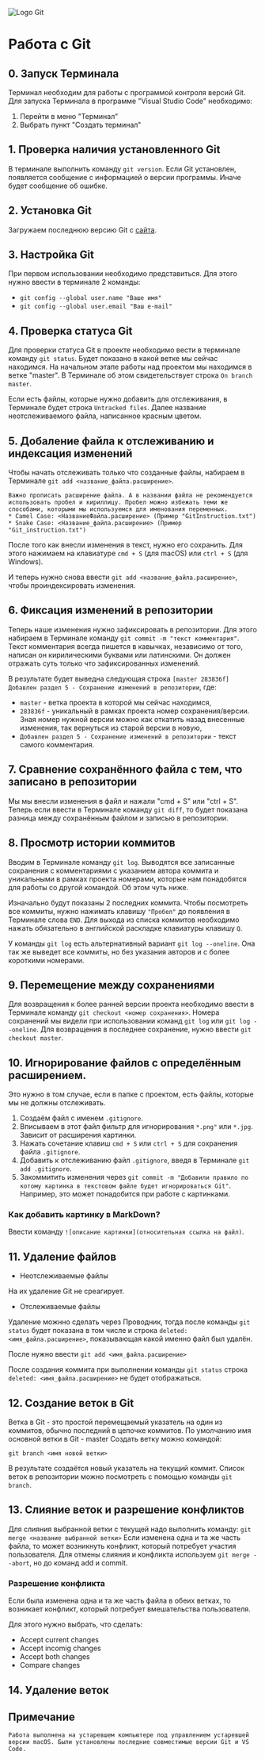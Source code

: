 ![Logo Git](git_logo.png)
# Работа с Git
## 0. Запуск Терминала

Терминал необходим для работы с программой контроля версий Git. Для запуска Терминала в программе "Visual Studio Code" необходимо:
1. Перейти в меню "Терминал"
2. Выбрать пункт "Создать терминал"

## 1. Проверка наличия установленного Git

В терминале выполнить команду `git version`. Если Git установлен, появляется сообщение с информацией о версии программы. Иначе будет сообщение об ошибке.

## 2. Установка Git

Загружаем последнюю версию Git с [сайта](https://git-scm.com/downloads).

## 3. Настройка Git

При первом использовании необходимо представиться. Для этого нужно ввести в терминале 2 команды:
* `git config --global user.name "Ваше имя"`
* `git config --global user.email "Ваш e-mail"`

## 4. Проверка статуса Git

Для проверки статуса Git в проекте необходимо вести в терминале команду `git status`. Будет показано в какой ветке мы сейчас находимся. На начальном этапе работы над проектом мы находимся в ветке "master". В Терминале об этом свидетельствует строка `On branch master`.

Если есть файлы, которые нужно добавить для отслеживания, в Терминале будет строка `Untracked files`. Далее название неотслеживаемого файла, написанное красным цветом.

## 5. Добаление файла к отслеживанию и индексация изменений

Чтобы начать отслеживать только что созданные файлы, набираем в Терминале `git add <название_файла.расширение>`.
```
Важно прописать расширение файла. А в названии файла не рекомендуется использовать пробел и кириллицу. Пробел можно избежать теми же способами, которыми мы используемся для именования переменных.
* Camel Case: <НазваниеФайла.расширение> (Пример "GitInstruction.txt")
* Snake Case: <Название_файла.расширение> (Пример "Git_instruction.txt")
```
После того как внесли изменения в текст, нужно его сохранить. Для этого нажимаем на клавиатуре `cmd + S` (для macOS) или `ctrl + S` (для Windows).

И теперь нужно снова ввести `git add <название_файла.расширение>`, чтобы проиндексировать изменения.

## 6. Фиксация изменений в репозитории

Теперь наше изменения нужно зафиксировать в репозитории. Для этого набираем в Терминале команду `git commit -m "текст комментария"`. Текст комментария всегда пишется в кавычках, независимо от того, написан он кирилическими буквами или латинскими. Он должен отражать суть только что зафиксированных изменений.

В результате будет выведна следующая строка `[master 283836f] Добавлен раздел 5 - Сохранение изменений в репозитории`, где:
* `master` - ветка проекта в которой мы сейчас находимся,
* `283836f` - уникальный в рамках проекта номер сохранения/версии. Зная номер нужной версии можно как откатить назад внесенные изменения, так вернуться из старой версии в новую,
* `Добавлен раздел 5 - Сохранение изменений в репозитории` - текст самого комментария.

## 7. Сравнение сохранённого файла с тем, что записано в репозитории

Мы мы внесли изменения в файл и нажали "cmd + S" или "ctrl + S". Теперь если ввести в Терминале команду `git diff`, то будет показана разница между сохранённым файлом и записью в репозитории.

## 8. Просмотр истории коммитов

Вводим в Терминале команду `git log`. Выводятся все записанные сохранения с комментариями с указанием автора коммита и уникальными в рамках проекта номерами, которые нам понадобятся для работы со другой командой. Об этом чуть ниже. 

Изначально будут показаны 2 последних коммита. Чтобы посмотреть все коммиты, нужно нажимать клавишу `"Пробел"` до появления в Терминале слова `END`. Для выхода из списка коммитов необходимо нажать обязательно в английской раскладке клавиатуры клавишу `Q`.

У команды `git log` есть альтернативный вариант `git log --oneline`. Она так же выведет все коммиты, но без указания авторов и с более короткими номерами.

## 9. Перемещение между сохранениями

Для возвращения к более ранней версии проекта необходимо ввести в Терминале команду `git checkout <номер сохранения>`. Номера сохранений мы видели при использовании команд `git log` или `git log --oneline`. Для возвращения в последнее сохранение, нужно ввести `git checkout master`.


## 10. Игнорирование файлов с определённым расширением.
Это нужно в том случае, если в папке с проектом, есть файлы, которые мы не должны отслеживать.
1. Создаём файл с именем `.gitignore`.
2. Вписываем в этот файл фильтр для игнорирования `*.png"` или `*.jpg`. Зависит от расширения картинки.
3. Нажать сочетание клавиш `cmd + S` или `ctrl + S` для сохранения файла `.gitignore`.
4. Добавить к отслеживанию файл `.gitignore`, введя в Терминале `git add .gitignore`.
5. Закоммитить изменения через `git commit -m "Добавили правило по котому картинка в текстовом файле будет игнорироваться Git"`.
Например, это может понадобится при работе с картинками.
### Как добавить картинку в MarkDown?
Ввести команду `![описание картинки](относительная ссылка на файл)`.
## 11. Удаление файлов
* Неотслеживаемые файлы

На их удаление Git не среагирует.
* Отслеживаемые файлы

Удаление можнно сделать через Проводник, тогда после команды `git status` будет показана в том числе и строка `deleted: <имя_файла.расширение>`, показывающая какой именно файл был удалён.

После нужно ввести `git add <имя_файла.расширение>`

После создания коммита при выполнении команды `git status` строка `deleted: <имя_файла.расширение>` не будет отображаться.
## 12. Создание веток в Git
Ветка в Git - это простой перемещаемый указатель на один из коммитов, обычно последний в цепочке коммитов.
По умолчанию имя основной ветки в Git - master
Создать ветку можно командой:
```
git branch <имя новой ветки>
```
В результате создаётся новый указатель на текущий коммит.
Список веток в репозитории можно посмотреть с помощью команды `git branch`.
## 13. Слияние веток и разрешение конфликтов
Для слияния выбранной ветки с текущей надо выполнить команду: `git merge <название выбранной ветки>`
Если изменена одна и та же часть файла, то может возникнуть конфликт, который потребует участия пользователя. Для отмены слияния и конфликта используем `git merge --abort`, но до команд add и commit.
### Разрешение конфликта
Если была изменена одна и та же часть файла в обеих ветках, то возникает конфликт, который потребует вмешательства пользователя.

Для этого нужно выбрать, что сделать:
* Accept current changes
* Accept incomig changes
* Accept both changes
* Compare changes
## 14. Удаление веток
## Примечание
```
Работа выполнена на устаревшем компьютере под управлением устаревшей версии macOS. Были установлены последние совместимые версии Git и VS Code.
```